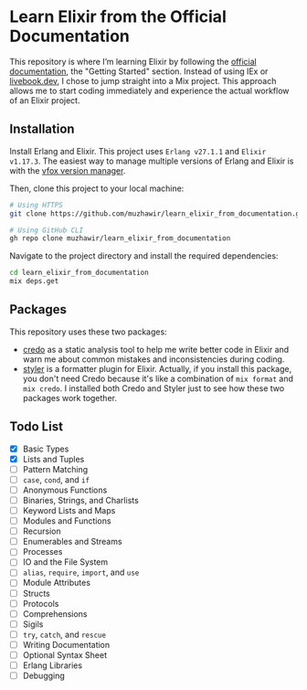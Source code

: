 # Learn Elixir from the Official Documentation

This repository is where I’m learning Elixir by following the [official documentation](https://hexdocs.pm/elixir/introduction.html), the "Getting Started" section. Instead of using IEx or [livebook.dev](https://livebook.dev), I chose to jump straight into a Mix project. This approach allows me to start coding immediately and experience the actual workflow of an Elixir project.

## Installation

Install Erlang and Elixir. This project uses `Erlang v27.1.1` and `Elixir v1.17.3`. The easiest way to manage multiple versions of Erlang and Elixir is with the [vfox version manager](https://github.com/version-fox/vfox).

Then, clone this project to your local machine:

```bash
# Using HTTPS
git clone https://github.com/muzhawir/learn_elixir_from_documentation.git

# Using GitHub CLI
gh repo clone muzhawir/learn_elixir_from_documentation
```

Navigate to the project directory and install the required dependencies:

```bash
cd learn_elixir_from_documentation
mix deps.get
```

## Packages

This repository uses these two packages:

- [credo](https://github.com/rrrene/credo) as a static analysis tool to help me write better code in Elixir and warn me about common mistakes and inconsistencies during coding.
- [styler](https://github.com/adobe/elixir-styler) is a formatter plugin for Elixir. Actually, if you install this package, you don't need Credo because it's like a combination of `mix format` and `mix credo`. I installed both Credo and Styler just to see how these two packages work together.

## Todo List

- [x] Basic Types
- [x] Lists and Tuples
- [ ] Pattern Matching
- [ ] `case`, `cond`, and `if`
- [ ] Anonymous Functions
- [ ] Binaries, Strings, and Charlists
- [ ] Keyword Lists and Maps
- [ ] Modules and Functions
- [ ] Recursion
- [ ] Enumerables and Streams
- [ ] Processes
- [ ] IO and the File System
- [ ] `alias`, `require`, `import`, and `use`
- [ ] Module Attributes
- [ ] Structs
- [ ] Protocols
- [ ] Comprehensions
- [ ] Sigils
- [ ] `try`, `catch`, and `rescue`
- [ ] Writing Documentation
- [ ] Optional Syntax Sheet
- [ ] Erlang Libraries
- [ ] Debugging
